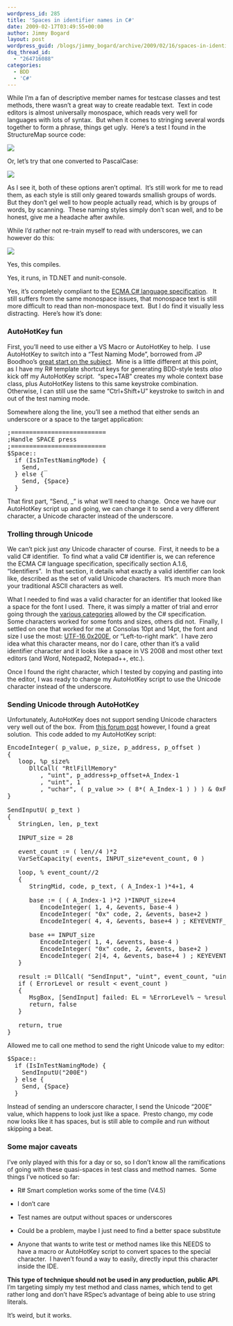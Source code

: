 ```yaml
---
wordpress_id: 285
title: 'Spaces in identifier names in C#'
date: 2009-02-17T03:49:55+00:00
author: Jimmy Bogard
layout: post
wordpress_guid: /blogs/jimmy_bogard/archive/2009/02/16/spaces-in-identifier-names-in-c.aspx
dsq_thread_id:
  - "264716088"
categories:
  - BDD
  - 'C#'
---
```

While I’m a fan of descriptive member names for testcase classes and test methods, there wasn’t a great way to create readable text.&#160; Text in code editors is almost universally monospace, which reads very well for languages with lots of syntax.&#160; But when it comes to stringing several words together to form a phrase, things get ugly.&#160; Here’s a test I found in the StructureMap source code:

![](http://grabbagoftimg.s3.amazonaws.com/testnames_underscores.png)

Or, let’s try that one converted to PascalCase:

![](http://grabbagoftimg.s3.amazonaws.com/testnames_pascalcase.png)

As I see it, both of these options aren’t optimal.&#160; It’s still work for me to read them, as each style is still only geared towards smallish groups of words.&#160; But they don’t gel well to how people actually read, which is by groups of words, by scanning.&#160; These naming styles simply don’t scan well, and to be honest, give me a headache after awhile.

While I’d rather not re-train myself to read with underscores, we can however do this:

![](http://grabbagoftimg.s3.amazonaws.com/testnames_spaces.png)

Yes, this compiles.

Yes, it runs, in TD.NET and nunit-console.

Yes, it’s completely compliant to the [ECMA C# language specification](http://www.ecma-international.org/publications/standards/Ecma-334.htm).&#160;&#160; It still suffers from the same monospace issues, that monospace text is still more difficult to read than non-monospace text.&#160; But I do find it visually less distracting.&#160; Here’s how it’s done:

### AutoHotKey fun

First, you’ll need to use either a VS Macro or AutoHotKey to help.&#160; I use AutoHotKey to switch into a “Test Naming Mode”, borrowed from JP Boodhoo’s [great start on the subject](http://blog.jpboodhoo.com/BDDAutoHotKeyScriptUpdateTake2.aspx).&#160; Mine is a little different at this point, as I have my R# template shortcut keys for generating BDD-style tests _also_ kick off my AutoHotKey script.&#160; “spec+TAB” creates my whole context base class, plus AutoHotKey listens to this same keystroke combination.&#160; Otherwise, I can still use the same “Ctrl+Shift+U” keystroke to switch in and out of the test naming mode.

Somewhere along the line, you’ll see a method that either sends an underscore or a space to the target application:

<pre>;==========================
;Handle SPACE press
;==========================
$Space::
  if (IsInTestNamingMode) {
    Send, _
  } else {
    Send, {Space}
  } </pre>

[](http://11011.net/software/vspaste)

That first part, “Send, _” is what we’ll need to change.&#160; Once we have our AutoHotKey script up and going, we can change it to send a very different character, a Unicode character instead of the underscore.

### Trolling through Unicode

We can’t pick just _any_ Unicode character of course.&#160; First, it needs to be a valid C# identifier.&#160; To find what a valid C# identifier is, we can reference the ECMA C# language specification, specifically section A.1.6, “Identifiers”.&#160; In that section, it details what exactly a valid identifier can look like, described as the set of valid Unicode characters.&#160; It’s much more than your traditional ASCII characters as well.

What I needed to find was a valid character for an identifier that looked like a space for the font I used.&#160; There, it was simply a matter of trial and error going through the [various categories](http://www.fileformat.info/info/unicode/category/index.htm) allowed by the C# specification.&#160; Some characters worked for some fonts and sizes, others did not.&#160; Finally, I settled on one that worked for me at Consolas 10pt and 14pt, the font and size I use the most: [UTF-16 0x200E](http://www.fileformat.info/info/unicode/char/200e/index.htm), or “Left-to-right mark”.&#160; I have zero idea what this character means, nor do I care, other than it’s a valid identifier character and it looks like a space in VS 2008 and most other text editors (and Word, Notepad2, Notepad++, etc.).

Once I found the right character, which I tested by copying and pasting into the editor, I was ready to change my AutoHotKey script to use the Unicode character instead of the underscore.

### Sending Unicode through AutoHotKey

Unfortunately, AutoHotKey does not support sending Unicode characters very well out of the box.&#160; From [this forum post](http://www.autohotkey.com/forum/topic7328.html) however, I found a great solution.&#160; This code added to my AutoHotKey script:

<pre>EncodeInteger( p_value, p_size, p_address, p_offset )
{
   loop, %p_size%
      DllCall( "RtlFillMemory"
         , "uint", p_address+p_offset+A_Index-1
         , "uint", 1
         , "uchar", ( p_value &gt;&gt; ( 8*( A_Index-1 ) ) ) & 0xFF )
}

SendInputU( p_text )
{
   StringLen, len, p_text

   INPUT_size = 28
   
   event_count := ( len//4 )*2
   VarSetCapacity( events, INPUT_size*event_count, 0 )

   loop, % event_count//2
   {
      StringMid, code, p_text, ( A_Index-1 )*4+1, 4
      
      base := ( ( A_Index-1 )*2 )*INPUT_size+4
         EncodeInteger( 1, 4, &events, base-4 )
         EncodeInteger( "0x" code, 2, &events, base+2 )
         EncodeInteger( 4, 4, &events, base+4 ) ; KEYEVENTF_UNICODE

      base += INPUT_size
         EncodeInteger( 1, 4, &events, base-4 )
         EncodeInteger( "0x" code, 2, &events, base+2 )
         EncodeInteger( 2|4, 4, &events, base+4 ) ; KEYEVENTF_KEYUP|KEYEVENTF_UNICODE
   }
   
   result := DllCall( "SendInput", "uint", event_count, "uint", &events, "int", INPUT_size )
   if ( ErrorLevel or result &lt; event_count )
   {
      MsgBox, [SendInput] failed: EL = %ErrorLevel% ~ %result% of %event_count%
      return, false
   }
   
   return, true
}</pre>

[](http://11011.net/software/vspaste)

Allowed me to call one method to send the right Unicode value to my editor:

<pre>$Space::
  if (IsInTestNamingMode) {
    SendInputU("200E")
  } else {
    Send, {Space}
  }</pre>

[](http://11011.net/software/vspaste)

Instead of sending an underscore character, I send the Unicode “200E” value, which happens to look just like a space.&#160; Presto chango, my code now looks like it has spaces, but is still able to compile and run without skipping a beat.

### Some major caveats

I’ve only played with this for a day or so, so I don’t know all the ramifications of going with these quasi-spaces in test class and method names.&#160; Some things I’ve noticed so far:

  * R# Smart completion works some of the time (V4.5)
  * I don’t care

  * Test names are output without spaces or underscores
  * Could be a problem, maybe I just need to find a better space substitute

  * Anyone that wants to write test or method names like this NEEDS to have a macro or AutoHotKey script to convert spaces to the special character.&#160; I haven’t found a way to easily, directly input this character inside the IDE.

**This type of technique should not be used in any production, public API**.&#160; I’m targeting simply my test method and class names, which tend to get rather long and don’t have RSpec’s advantage of being able to use string literals.

It’s weird, but it works.